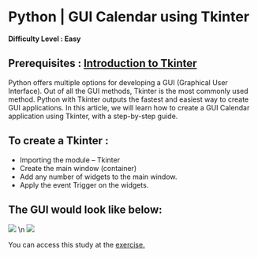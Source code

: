 # Python | GUI Calendar using Tkinter
**Difficulty Level : Easy**
## Prerequisites : [Introduction to Tkinter](https://www.geeksforgeeks.org/python-gui-tkinter/)
Python offers multiple options for developing a GUI (Graphical User Interface). Out of all the GUI methods, Tkinter is the most commonly used method. Python with Tkinter outputs the fastest and easiest way to create GUI applications. In this article, we will learn how to create a GUI Calendar application using Tkinter, with a step-by-step guide. 
## To create a Tkinter : 
- Importing the module – Tkinter
- Create the main window (container)
- Add any number of widgets to the main window.
- Apply the event Trigger on the widgets.
## The GUI would look like below:
![](https://media.geeksforgeeks.org/wp-content/uploads/20210116124018/Screenshot239.png) \n
![](https://media.geeksforgeeks.org/wp-content/uploads/20210116124001/Screenshot238-263x300.png)

You can access this study at the [exercise.](https://www.geeksforgeeks.org/python-gui-calendar-using-tkinter/)
